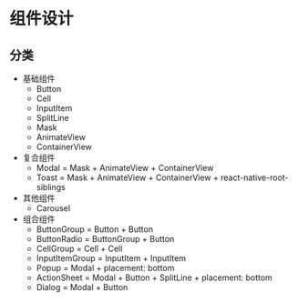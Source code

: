 # 组件设计

## 分类

- 基础组件
  - Button
  - Cell
  - InputItem
  - SplitLine
  - Mask
  - AnimateView
  - ContainerView
- 复合组件
  - Modal = Mask + AnimateView + ContainerView
  - Toast = Mask + AnimateView + ContainerView + react-native-root-siblings
- 其他组件
  - Carousel
- 组合组件
  - ButtonGroup = Button + Button
  - ButtonRadio = ButtonGroup + Button
  - CellGroup = Cell + Cell
  - InputItemGroup = InputItem + InputItem
  - Popup = Modal + placement: bottom
  - ActionSheet = Modal + Button + SplitLine + placement: bottom
  - Dialog = Modal + Button



